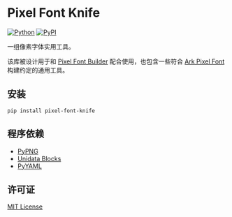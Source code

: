 # Pixel Font Knife

[![Python](https://img.shields.io/badge/python-3.10-brightgreen)](https://www.python.org)
[![PyPI](https://img.shields.io/pypi/v/pixel-font-knife)](https://pypi.org/project/pixel-font-knife/)

一组像素字体实用工具。

该库被设计用于和 [Pixel Font Builder](https://github.com/TakWolf/pixel-font-builder) 配合使用，也包含一些符合 [Ark Pixel Font](https://github.com/TakWolf/ark-pixel-font) 构建约定的通用工具。

## 安装

```shell
pip install pixel-font-knife
```

## 程序依赖

- [PyPNG](https://gitlab.com/drj11/pypng)
- [Unidata Blocks](https://github.com/TakWolf/unidata-blocks)
- [PyYAML](https://github.com/yaml/pyyaml)

## 许可证

[MIT License](LICENSE)
